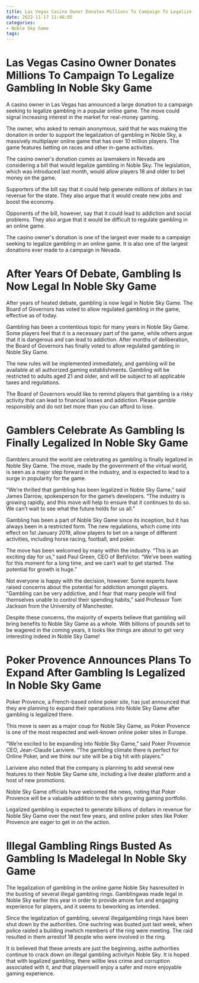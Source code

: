 ```yaml
---
title: Las Vegas Casino Owner Donates Millions To Campaign To Legalize Gambling In Noble Sky Game 
date: 2022-11-17 11:46:05
categories:
- Noble Sky Game
tags:
---
```



#  Las Vegas Casino Owner Donates Millions To Campaign To Legalize Gambling In Noble Sky Game 

A casino owner in Las Vegas has announced a large donation to a campaign seeking to legalize gambling in a popular online game. The move could signal increasing interest in the market for real-money gaming.

The owner, who asked to remain anonymous, said that he was making the donation in order to support the legalization of gambling in Noble Sky, a massively multiplayer online game that has over 10 million players. The game features betting on races and other in-game activities.

The casino owner's donation comes as lawmakers in Nevada are considering a bill that would legalize gambling in Noble Sky. The legislation, which was introduced last month, would allow players 18 and older to bet money on the game.

Supporters of the bill say that it could help generate millions of dollars in tax revenue for the state. They also argue that it would create new jobs and boost the economy.

Opponents of the bill, however, say that it could lead to addiction and social problems. They also argue that it would be difficult to regulate gambling in an online game.

The casino owner's donation is one of the largest ever made to a campaign seeking to legalize gambling in an online game. It is also one of the largest donations ever made to a campaign in Nevada.

#  After Years Of Debate, Gambling Is Now Legal In Noble Sky Game 

After years of heated debate, gambling is now legal in Noble Sky Game. The Board of Governors has voted to allow regulated gambling in the game, effective as of today.

Gambling has been a contentious topic for many years in Noble Sky Game. Some players feel that it is a necessary part of the game, while others argue that it is dangerous and can lead to addiction. After months of deliberation, the Board of Governors has finally voted to allow regulated gambling in Noble Sky Game.

The new rules will be implemented immediately, and gambling will be available at all authorized gaming establishments. Gambling will be restricted to adults aged 21 and older, and will be subject to all applicable taxes and regulations.

The Board of Governors would like to remind players that gambling is a risky activity that can lead to financial losses and addiction. Please gamble responsibly and do not bet more than you can afford to lose.

#  Gamblers Celebrate As Gambling Is Finally Legalized In Noble Sky Game 

Gamblers around the world are celebrating as gambling is finally legalized in Noble Sky Game. The move, made by the government of the virtual world, is seen as a major step forward in the industry, and is expected to lead to a surge in popularity for the game.

“We’re thrilled that gambling has been legalized in Noble Sky Game,” said James Darrow, spokesperson for the game’s developers. “The industry is growing rapidly, and this move will help to ensure that it continues to do so. We can’t wait to see what the future holds for us all.”

Gambling has been a part of Noble Sky Game since its inception, but it has always been in a restricted form. The new regulations, which come into effect on 1st January 2019, allow players to bet on a range of different activities, including horse racing, football, and poker.

The move has been welcomed by many within the industry. “This is an exciting day for us,” said Paul Green, CEO of BetVictor. “We’ve been waiting for this moment for a long time, and we can’t wait to get started. The potential for growth is huge.”

Not everyone is happy with the decision, however. Some experts have raised concerns about the potential for addiction amongst players. “Gambling can be very addictive, and I fear that many people will find themselves unable to control their spending habits,” said Professor Tom Jackson from the University of Manchester.

Despite these concerns, the majority of experts believe that gambling will bring benefits to Noble Sky Game as a whole. With billions of pounds set to be wagered in the coming years, it looks like things are about to get very interesting indeed in Noble Sky Game!

#  Poker Provence Announces Plans To Expand After Gambling Is Legalized In Noble Sky Game 

Poker Provence, a French-based online poker site, has just announced that they are planning to expand their operations into Noble Sky Game after gambling is legalized there.

This move is seen as a major coup for Noble Sky Game, as Poker Provence is one of the most respected and well-known online poker sites in Europe.

“We’re excited to be expanding into Noble Sky Game,” said Poker Provence CEO, Jean-Claude Lariviere. “The gambling climate there is perfect for Online Poker, and we think our site will be a big hit with players.”

Lariviere also noted that the company is planning to add several new features to their Noble Sky Game site, including a live dealer platform and a host of new promotions.

Noble Sky Game officials have welcomed the news, noting that Poker Provence will be a valuable addition to the site’s growing gaming portfolio.

Legalized gambling is expected to generate billions of dollars in revenue for Noble Sky Game over the next few years, and online poker sites like Poker Provence are eager to get in on the action.

#  Illegal Gambling Rings Busted As Gambling Is Madelegal In Noble Sky Game

The legalization of gambling in the online game Noble Sky hasresulted in the busting of several illegal gambling rings. Gamblingwas made legal in Noble Sky earlier this year in order to provide amore fun and engaging experience for players, and it seems to beworking as intended.

Since the legalization of gambling, several illegalgambling rings have been shut down by the authorities. One suchring was busted just last week, when police raided a building inwhich members of the ring were meeting. The raid resulted in them arrestof 18 people who were involved in the ring.

It is believed that these arrests are just the beginning, asthe authorities continue to crack down on illegal gambling activityin Noble Sky. It is hoped that with legalized gambling, there willbe less crime and corruption associated with it, and that playerswill enjoy a safer and more enjoyable gaming experience.